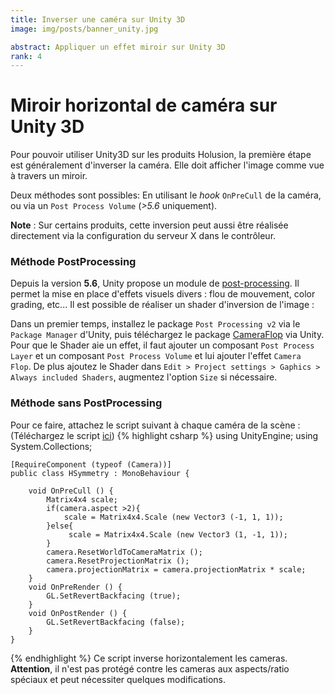 ```yaml
---
title: Inverser une caméra sur Unity 3D
image: img/posts/banner_unity.jpg

abstract: Appliquer un effet miroir sur Unity 3D
rank: 4
---
```


# Miroir horizontal de caméra sur Unity 3D

Pour pouvoir utiliser Unity3D sur les produits Holusion, la première étape est généralement d'inverser la caméra. Elle doit afficher l'image comme vue à travers un miroir. 

Deux méthodes sont possibles: En utilisant le *hook* `OnPreCull` de la caméra, ou via un `Post Process Volume` (*>5.6* uniquement).

**Note** : Sur certains produits, cette inversion peut aussi être réalisée directement via la configuration du serveur X dans le contrôleur.

### Méthode PostProcessing

Depuis la version **5.6**, Unity propose un module de [post-processing](https://docs.unity3d.com/Manual/PostProcessing-Stack.html). Il permet la mise en place d'effets visuels divers : flou de mouvement, color grading, etc... Il est possible de réaliser un shader d'inversion de l'image :

Dans un premier temps, installez le package `Post Processing v2` via le `Package Manager` d'Unity, puis téléchargez le package [CameraFlop](https://assetstore.unity.com/packages/vfx/shaders/cameraflop-139055) via Unity. Pour que le Shader aie un effet, il faut ajouter un composant `Post Process Layer` et un composant `Post Process Volume` et lui ajouter l'effet `Camera Flop`.
De plus ajoutez le Shader dans `Edit > Project settings > Gaphics > Always included Shaders`, augmentez l'option `Size` si nécessaire.

### Méthode sans PostProcessing

Pour ce faire, attachez le script suivant à chaque caméra de la scène :
(Téléchargez le script [ici](https://raw.githubusercontent.com/Holusion/3d-viewer/master/Assets/Scripts/HSymmetry.cs))
{% highlight csharp %}
    using UnityEngine;
    using System.Collections;

    [RequireComponent (typeof (Camera))]
    public class HSymmetry : MonoBehaviour {

    	void OnPreCull () {
    		Matrix4x4 scale;
    		if(camera.aspect >2){
    			scale = Matrix4x4.Scale (new Vector3 (-1, 1, 1));
    		}else{
    			 scale = Matrix4x4.Scale (new Vector3 (1, -1, 1));
    		}
    		camera.ResetWorldToCameraMatrix ();
    		camera.ResetProjectionMatrix ();
    		camera.projectionMatrix = camera.projectionMatrix * scale;
    	}
    	void OnPreRender () {
    		GL.SetRevertBackfacing (true);
    	}
    	void OnPostRender () {
    		GL.SetRevertBackfacing (false);
    	}
    }
{% endhighlight %}
Ce script inverse horizontalement les cameras.
**Attention**, il n'est pas protégé contre les cameras aux aspects/ratio spéciaux et peut nécessiter quelques modifications.
